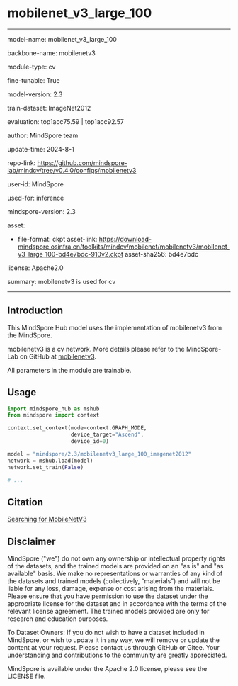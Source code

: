 # mobilenet_v3_large_100

---

model-name: mobilenet_v3_large_100

backbone-name: mobilenetv3

module-type: cv

fine-tunable: True

model-version: 2.3

train-dataset: ImageNet2012

evaluation: top1acc75.59 | top1acc92.57

author: MindSpore team

update-time: 2024-8-1

repo-link: <https://github.com/mindspore-lab/mindcv/tree/v0.4.0/configs/mobilenetv3>

user-id: MindSpore

used-for: inference

mindspore-version: 2.3

asset:

-
    file-format: ckpt
    asset-link: <https://download-mindspore.osinfra.cn/toolkits/mindcv/mobilenet/mobilenetv3/mobilenet_v3_large_100-bd4e7bdc-910v2.ckpt>
    asset-sha256: bd4e7bdc

license: Apache2.0

summary: mobilenetv3 is used for cv

---

## Introduction

This MindSpore Hub model uses the implementation of mobilenetv3 from the MindSpore.

mobilenetv3 is a cv network. More details please refer to the MindSpore-Lab on GitHub at [mobilenetv3](https://github.com/mindspore-lab/mindcv/blob/v0.4.0/configs/mobilenetv3/README.md).

All parameters in the module are trainable.

## Usage

```python
import mindspore_hub as mshub
from mindspore import context

context.set_context(mode=context.GRAPH_MODE,
                    device_target="Ascend",
                    device_id=0)

model = "mindspore/2.3/mobilenetv3_large_100_imagenet2012"
network = mshub.load(model)
network.set_train(False)

# ...
```

## Citation

[Searching for MobileNetV3](https://arxiv.org/pdf/1905.02244.pdf)

## Disclaimer

MindSpore ("we") do not own any ownership or intellectual property rights of the datasets, and the trained models are provided on an "as is" and "as available" basis. We make no representations or warranties of any kind of the datasets and trained models (collectively, “materials”) and will not be liable for any loss, damage, expense or cost arising from the materials. Please ensure that you have permission to use the dataset under the appropriate license for the dataset and in accordance with the terms of the relevant license agreement. The trained models provided are only for research and education purposes.

To Dataset Owners: If you do not wish to have a dataset included in MindSpore, or wish to update it in any way, we will remove or update the content at your request. Please contact us through GitHub or Gitee. Your understanding and contributions to the community are greatly appreciated.

MindSpore is available under the Apache 2.0 license, please see the LICENSE file.

